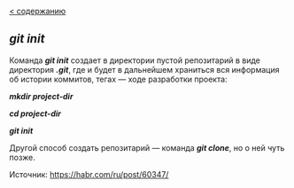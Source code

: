 [< содержанию](./readme.md)

## ***git init***

Команда ___git init___ создает в директории пустой репозитарий в виде директория
***.git***, где и будет в дальнейшем храниться вся информация об истории коммитов,
тегах — ходе разработки проекта:

***mkdir project-dir***

***cd project-dir***

***git init***

Другой способ создать репозитарий — команда ***git clone***, но о ней чуть позже.

Источник: https://habr.com/ru/post/60347/